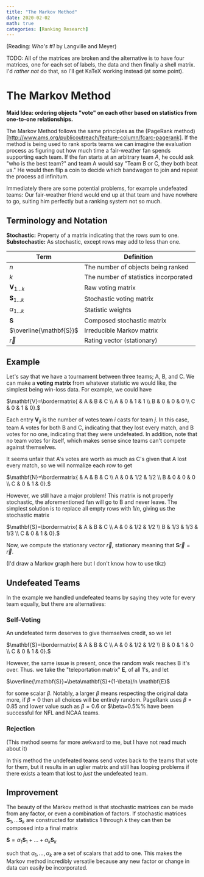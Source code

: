 ```yaml
---
title: "The Markov Method"
date: 2020-02-02
math: true 
categories: [Ranking Research]
---
```


(Reading: *Who's #1* by Langville and Meyer)

TODO: All of the matrices are broken and the alternative is to have four matrices, one for each set of labels, the data and then finally a shell matrix. I'd *rather not* do that, so I'll get KaTeX working instead (at some point).

# The Markov Method

**Maid Idea: ordering objects "vote" on each other based on statistics from one-to-one relationships.**

The Markov Method follows the same principles as the (PageRank method)[http://www.ams.org/publicoutreach/feature-column/fcarc-pagerank]. If the method is being used to rank sports teams we can imagine the evaluation process as figuring out how much time a fair-weather fan spends supporting each team. If the fan starts at an arbitrary team $A$, he could ask "who is the best team?" and team A would say "Team B or C, they both beat us." He would then flip a coin to decide which bandwagon to join and repeat the process ad infinitum. 

Immediately there are some potential problems, for example undefeated teams: Our fair-weather friend would end up at that team and have nowhere to go, suiting him perfectly but a ranking system not so much.

## Terminology and Notation

**Stochastic:** Property of a matrix indicating that the rows sum to one.  
**Substochastic:** As stochastic, except rows may add to less than one.

| Term                  | Definition                            	|
|-----------------------|---------------------------------------	|
| $n$                 | The number of objects being ranked    	|
| $k$                 | The number of statistics incorporated 	|
| $\mathbf{V}_{1\dots k}$ | Raw voting matrix                     	|
| $\mathbf{S}_{1\dots k}$ | Stochastic voting matrix              	|
| $\alpha_{1\dots k}$ | Statistic weights                     	|
| $\mathbf{S}$            | Composed stochastic matrix            	|
| $\overline{\mathbf{S}}$ | Irreducible Markov matrix             	|
| $\vec{r}$           | Rating vector (stationary)            	|

## Example

Let's say that we have a tournament between three teams; A, B, and C. We can make a **voting matrix** from whatever statistic we would like, the simplest being win-loss data. For example, we could have 

$\mathbf{V}=\bordermatrix{ & A & B & C \\
                      A & 0 & 1 & 1 \\
                      B & 0 & 0 & 0 \\
                      C & 0 & 1 & 0}.$

Each entry $\mathbf{V}_{ij}$ is the number of votes team $i$ casts for team $j$. In this case, team A votes for both B and C, indicating that they lost every match, and B votes for no one, indicating that they were undefeated. In addition, note that no team votes for itself, which makes sense since teams can't compete against themselves.

It seems unfair that A's votes are worth as much as C's given that A lost every match, so we will normalize each row to get 

$\mathbf{N}=\bordermatrix{ & A & B & C \\
                      A & 0 & 1/2 & 1/2 \\
                      B & 0 & 0 & 0 \\
                      C & 0 & 1 & 0}.$


However, we still have a major problem! This matrix is not properly stochastic, the aforementioned fan will go to B and never leave. The simplest solution is to replace all empty rows with $1/n$, giving us the stochastic matrix

$\mathbf{S}=\bordermatrix{ & A & B & C \\
                      A & 0 & 1/2 & 1/2 \\
                      B & 1/3 & 1/3 & 1/3 \\
                      C & 0 & 1 & 0}.$

Now, we compute the stationary vector $\vec{r}$, stationary meaning that $\mathbf{S}\vec{r}=\vec{r}$. 

(I'd draw a Markov graph here but I don't know how to use tikz)


## Undefeated Teams

In the example we handled undefeated teams by saying they vote for every team equally, but there are alternatives: 

### Self-Voting

An undefeated term deserves to give themselves credit, so we let 

$\mathbf{S}=\bordermatrix{ & A & B & C \\
                      A & 0 & 1/2 & 1/2 \\
                      B & 0 & 1 & 0 \\
                      C & 0 & 1 & 0}.$

However, the same issue is present, once the random walk reaches B it's over. Thus. we take the "teleportation matrix" $\mathbf{E}$, of all 1's, and let 

$\overline{\mathbf{S}}=\beta\mathbf{S}+(1-\beta)/n \mathbf{E}$

for some scalar $\beta$. Notably, a larger $\beta$ means respecting the original data more, if $\beta=0$ then all choices will be entirely random. PageRank uses $\beta=0.85$ and lower value such as $\beta=0.6$ or $\beta=0.5%% have been successful for NFL and NCAA teams.

### Rejection

(This method seems far more awkward to me, but I have not read much about it)

In this method the undefeated teams send votes back to the teams that vote for them, but it results in an uglier matrix and still has looping problems if there exists a team that lost to *just* the undefeated team.


## Improvement

The beauty of the Markov method is that stochastic matrices can be made from any factor, or even a combination of factors. If stochastic matrices $\mathbf{S}_1,\dots\mathbf{S}_k$ are constructed for statistics 1 through $k$ they can then be composed into a final matrix

$\mathbf{S}=\alpha_1\mathbf{S}_1+\dots+\alpha_k\mathbf{S}_k$

such that $\alpha_1,\dots,\alpha_k$ are a set of scalars that add to one. This makes the Markov method incredibly versatile because any new factor or change in data can easily be incorporated.